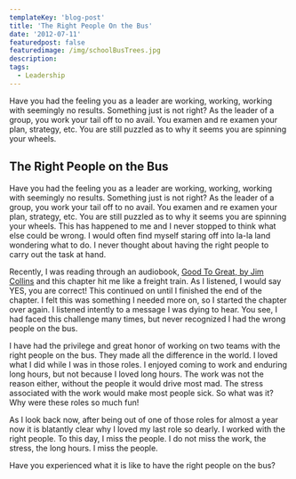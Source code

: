 ```yaml
---
templateKey: 'blog-post'
title: 'The Right People On the Bus'
date: '2012-07-11'
featuredpost: false
featuredimage: /img/schoolBusTrees.jpg
description:
tags:
  - Leadership
---
```


Have you had the feeling you as a leader are working, working, working with seemingly no results. Something just is not right? As the leader of a group, you work your tail off to no avail. You examen and re examen your plan, strategy, etc. You are still puzzled as to why it seems you are spinning your wheels.

## The Right People on the Bus

Have you had the feeling you as a leader are working, working, working with seemingly no results. Something just is not right? As the leader of a group, you work your tail off to no avail. You examen and re examen your plan, strategy, etc. You are still puzzled as to why it seems you are spinning your wheels. This has happened to me and I never stopped to think what else could be wrong. I would often find myself staring off into la-la land wondering what to do. I never thought about having the right people to carry out the task at hand.

Recently, I was reading through an audiobook, [Good To Great, by Jim Collins](https://www.amazon.com/Good-Great-Some-Companies-Others-ebook/dp/B0058DRUV6) and this chapter hit me like a freight train. As I listened, I would say YES, you are correct! This continued on until I finished the end of the chapter. I felt this was something I needed more on, so I started the chapter over again. I listened intently to a message I was dying to hear. You see, I had faced this challenge many times, but never recognized I had the wrong people on the bus.

I have had the privilege and great honor of working on two teams with the right people on the bus. They made all the difference in the world. I loved what I did while I was in those roles. I enjoyed coming to work and enduring long hours, but not because I loved long hours. The work was not the reason either, without the people it would drive most mad. The stress associated with the work would make most people sick. So what was it? Why were these roles so much fun!

As I look back now, after being out of one of those roles for almost a year now it is blatantly clear why I loved my last role so dearly. I worked with the right people. To this day, I miss the people. I do not miss the work, the stress, the long hours. I miss the people.

Have you experienced what it is like to have the right people on the bus?
